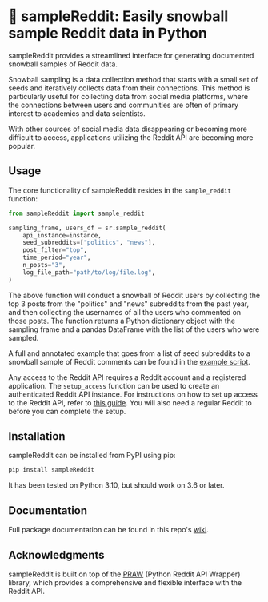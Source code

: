 # 🫴 sampleReddit: Easily snowball sample Reddit data in Python

sampleReddit provides a streamlined interface for generating documented snowball samples of Reddit data. 

Snowball sampling is a data collection method that starts with a small set of seeds and iteratively collects data from their connections. This method is particularly useful for collecting data from social media platforms, where the connections between users and communities are often of primary interest to academics and data scientists.

With other sources of social media data disappearing or becoming more difficult to access, applications utilizing the Reddit API are becoming more popular.

## Usage

The core functionality of sampleReddit resides in the `sample_reddit` function:

```python
from sampleReddit import sample_reddit

sampling_frame, users_df = sr.sample_reddit(
    api_instance=instance,
    seed_subreddits=["politics", "news"],
    post_filter="top",
    time_period="year",
    n_posts="3",
    log_file_path="path/to/log/file.log",
)
```

The above function will conduct a snowball of Reddit users by collecting the top 3 posts from the "politics" and "news" subreddits from the past year, and then collecting the usernames of all the users who commented on those posts. The function returns a Python dictionary object with the sampling frame and a pandas DataFrame with the list of the users who were sampled.

A full and annotated example that goes from a list of seed subreddits to a snowball sample of Reddit comments can be found in the [example script](https://github.com/ReedMerrill/sampleReddit-example-files/blob/main/scripts/example-comment-sampling.py).

Any access to the Reddit API requires a Reddit account and a registered application. The `setup_access` function can be used to create an authenticated Reddit API instance. For instructions on how to set up access to the Reddit API, refer to [this guide](https://praw.readthedocs.io/en/stable/getting_started/authentication.html#password-flow). You will also need a regular Reddit to before you can complete the setup.

## Installation

sampleReddit can be installed from PyPI using pip:

```bash
pip install sampleReddit
```

It has been tested on Python 3.10, but should work on 3.6 or later.

## Documentation

Full package documentation can be found in this repo's [wiki](https://github.com/ReedMerrill/sampleReddit/wiki).

## Acknowledgments

sampleReddit is built on top of the [PRAW](https://github.com/praw-dev/praw) (Python Reddit API Wrapper) library, which provides a comprehensive and flexible interface with the Reddit API.
